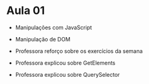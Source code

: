 # Aula 01

- Manipulações com JavaScript
- Manipulação de DOM

- Professora reforço sobre os exercícios da semana

- Professora explicou sobre GetElements

- Professora explicou sobre QuerySelector